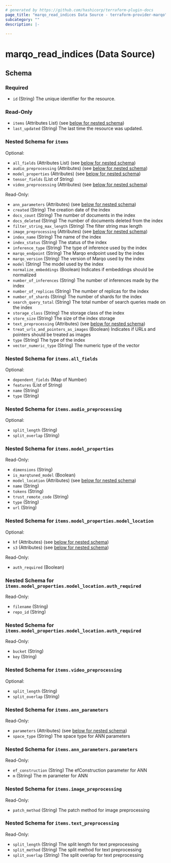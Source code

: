 ```yaml
---
# generated by https://github.com/hashicorp/terraform-plugin-docs
page_title: "marqo_read_indices Data Source - terraform-provider-marqo"
subcategory: ""
description: |-
  
---
```


# marqo_read_indices (Data Source)





<!-- schema generated by tfplugindocs -->
## Schema

### Required

- `id` (String) The unique identifier for the resource.

### Read-Only

- `items` (Attributes List) (see [below for nested schema](#nestedatt--items))
- `last_updated` (String) The last time the resource was updated.

<a id="nestedatt--items"></a>
### Nested Schema for `items`

Optional:

- `all_fields` (Attributes List) (see [below for nested schema](#nestedatt--items--all_fields))
- `audio_preprocessing` (Attributes) (see [below for nested schema](#nestedatt--items--audio_preprocessing))
- `model_properties` (Attributes) (see [below for nested schema](#nestedatt--items--model_properties))
- `tensor_fields` (List of String)
- `video_preprocessing` (Attributes) (see [below for nested schema](#nestedatt--items--video_preprocessing))

Read-Only:

- `ann_parameters` (Attributes) (see [below for nested schema](#nestedatt--items--ann_parameters))
- `created` (String) The creation date of the index
- `docs_count` (String) The number of documents in the index
- `docs_deleted` (String) The number of documents deleted from the index
- `filter_string_max_length` (String) The filter string max length
- `image_preprocessing` (Attributes) (see [below for nested schema](#nestedatt--items--image_preprocessing))
- `index_name` (String) The name of the index
- `index_status` (String) The status of the index
- `inference_type` (String) The type of inference used by the index
- `marqo_endpoint` (String) The Marqo endpoint used by the index
- `marqo_version` (String) The version of Marqo used by the index
- `model` (String) The model used by the index
- `normalize_embeddings` (Boolean) Indicates if embeddings should be normalized
- `number_of_inferences` (String) The number of inferences made by the index
- `number_of_replicas` (String) The number of replicas for the index
- `number_of_shards` (String) The number of shards for the index
- `search_query_total` (String) The total number of search queries made on the index
- `storage_class` (String) The storage class of the index
- `store_size` (String) The size of the index storage
- `text_preprocessing` (Attributes) (see [below for nested schema](#nestedatt--items--text_preprocessing))
- `treat_urls_and_pointers_as_images` (Boolean) Indicates if URLs and pointers should be treated as images
- `type` (String) The type of the index
- `vector_numeric_type` (String) The numeric type of the vector

<a id="nestedatt--items--all_fields"></a>
### Nested Schema for `items.all_fields`

Optional:

- `dependent_fields` (Map of Number)
- `features` (List of String)
- `name` (String)
- `type` (String)


<a id="nestedatt--items--audio_preprocessing"></a>
### Nested Schema for `items.audio_preprocessing`

Optional:

- `split_length` (String)
- `split_overlap` (String)


<a id="nestedatt--items--model_properties"></a>
### Nested Schema for `items.model_properties`

Read-Only:

- `dimensions` (String)
- `is_marqtuned_model` (Boolean)
- `model_location` (Attributes) (see [below for nested schema](#nestedatt--items--model_properties--model_location))
- `name` (String)
- `tokens` (String)
- `trust_remote_code` (String)
- `type` (String)
- `url` (String)

<a id="nestedatt--items--model_properties--model_location"></a>
### Nested Schema for `items.model_properties.model_location`

Optional:

- `hf` (Attributes) (see [below for nested schema](#nestedatt--items--model_properties--model_location--hf))
- `s3` (Attributes) (see [below for nested schema](#nestedatt--items--model_properties--model_location--s3))

Read-Only:

- `auth_required` (Boolean)

<a id="nestedatt--items--model_properties--model_location--hf"></a>
### Nested Schema for `items.model_properties.model_location.auth_required`

Read-Only:

- `filename` (String)
- `repo_id` (String)


<a id="nestedatt--items--model_properties--model_location--s3"></a>
### Nested Schema for `items.model_properties.model_location.auth_required`

Read-Only:

- `bucket` (String)
- `key` (String)




<a id="nestedatt--items--video_preprocessing"></a>
### Nested Schema for `items.video_preprocessing`

Optional:

- `split_length` (String)
- `split_overlap` (String)


<a id="nestedatt--items--ann_parameters"></a>
### Nested Schema for `items.ann_parameters`

Read-Only:

- `parameters` (Attributes) (see [below for nested schema](#nestedatt--items--ann_parameters--parameters))
- `space_type` (String) The space type for ANN parameters

<a id="nestedatt--items--ann_parameters--parameters"></a>
### Nested Schema for `items.ann_parameters.parameters`

Read-Only:

- `ef_construction` (String) The efConstruction parameter for ANN
- `m` (String) The m parameter for ANN



<a id="nestedatt--items--image_preprocessing"></a>
### Nested Schema for `items.image_preprocessing`

Read-Only:

- `patch_method` (String) The patch method for image preprocessing


<a id="nestedatt--items--text_preprocessing"></a>
### Nested Schema for `items.text_preprocessing`

Read-Only:

- `split_length` (String) The split length for text preprocessing
- `split_method` (String) The split method for text preprocessing
- `split_overlap` (String) The split overlap for text preprocessing
